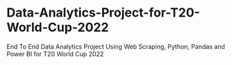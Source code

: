# Data-Analytics-Project-for-T20-World-Cup-2022
End To End Data Analytics Project Using Web Scraping, Python, Pandas and Power BI for T20 World Cup 2022
